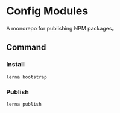 # Config Modules

A monorepo for publishing NPM packages。

## Command

### Install

```shell
lerna bootstrap
```

### Publish

```shell
lerna publish
```
